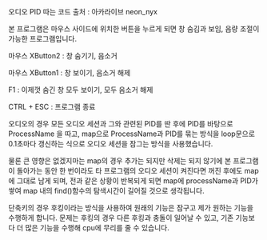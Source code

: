 오디오 PID 따는 코드 출처 : 아카라이브 neon_nyx 

본 프로그램은 마우스 사이드에 위치한 버튼을 누르게 되면 창 숨김과 보임, 음량 조절이 가능한 프로그램입니다.

마우스 XButton2 : 창 숨기기, 음소거

마우스 XButton1 : 창 보이기, 음소거 해제

F1 : 이제껏 숨긴 창 모두 보이기, 모두 음소거 해제

CTRL + ESC : 프로그램 종료

오디오의 경우 모든 오디오 세션과 그와 관련된 PID를 딴 후에 PID를 바탕으로 ProcessName 을 따고, map으로 ProcessName과 PID를 묶는 방식을 loop문으로 0.1초마다 갱신하는 식으로 오디오 세션을 잠그는 방식을 사용했습니다.

물론 큰 영향은 없겠지마는 map의 경우 추가는 되지만 삭제는 되지 않기에 본 프로그램이 돌아가는 동안 한 번이라도 타 프로그램의 오디오 세션이 켜진다면 꺼진 후에도 map에 그대로 남게 되며, 전과 같은 상황이 반복되게 되면 map에 processName과 PID가 쌓여 map 내의 find()함수의 탐색시간이 길어질 것으로 생각됩니다. 

단축키의 경우 후킹이라는 방식을 사용하여 원래의 기능은 잠구고 제가 원하는 기능을 수행하게 합니다. 문제는 후킹의 경우 다른 후킹과 충돌이 일어날 수 있고, 기존 기능보다 더 많은 기능을 수행해 cpu에 무리를 줄 수 있습니다.
